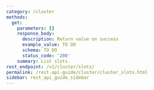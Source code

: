 ```yaml
---
category: /cluster
methods:
  get:
    parameters: []
    response_body:
      description: Return value on success
      example_value: TO DO
      schema: TO DO
      status_code: '200'
    summary: List slots.
rest_endpoint: /v1/cluster/slots/
permalink: /rest-api-guide/cluster/cluster_slots.html
sidebar: rest_api_guide_sidebar
---
```

